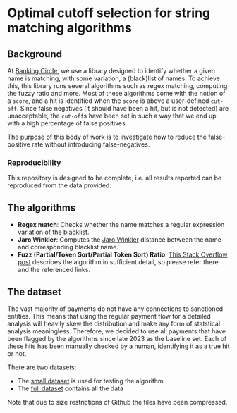 # Optimal cutoff selection for string matching algorithms

## Background
At [Banking Circle](https://www.bankingcircle.com/), we use a library designed to identify whether a given name is matching, with some variation, a (black)list of names. To achieve this, this library runs several algorithms such as regex matching, computing the fuzzy ratio and more. Most of these algorithms come with the notion of a `score`, and a hit is identified when the `score` is above a user-defined `cut-off`. Since false negatives (it should have been a hit, but is not detected) are unacceptable, the `cut-off`s have been set in such a way that we end up with a high percentage of false positives.

The purpose of this body of work is to investigate how to reduce the false-positive rate without introducing false-negatives.

### Reproducibility
This repository is designed to be complete, i.e. all results reported can be reproduced from the data provided.

## The algorithms

- **Regex match**: Checks whether the name matches a regular expression variation of the blacklist.
- **Jaro Winkler**: Computes the [Jaro Winkler](https://en.wikipedia.org/wiki/Jaro%E2%80%93Winkler_distance) distance between the name and corresponding blacklist name.
- **Fuzz (Partial/Token Sort/Partial Token Sort) Ratio**: [This Stack Overflow post](https://stackoverflow.com/questions/31806695/when-to-use-which-fuzz-function-to-compare-2-strings) describes the algorithm in sufficient detail, so please refer there and the referenced links.

## The dataset

The vast majority of payments do not have any connections to sanctioned entities. This means that using the regular payment flow for a detailed analysis will heavily skew the distribution and make any form of statstical analysis meaningless. Therefore, we decided to use all payments that have been flagged by the algorithms since late 2023 as the baseline set. Each of these hits has been manually checked by a human, identifying it as a true hit or not.

There are two datasets:
- The [small dataset](../data/small_dataset.csv.gz) is used for testing the algorithm
- The [full dataset](../data/full_dataset.csv.gz) contains all the data

Note that due to size restrictions of Github the files have been compressed.